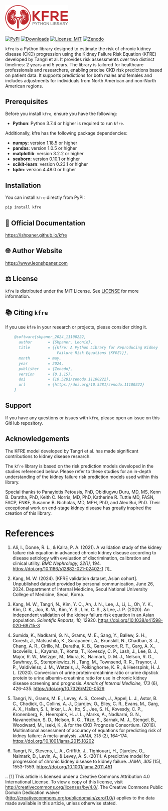 <img src="https://raw.githubusercontent.com/lshpaner/kfre/main/assets/kfre_logo.svg" width="200" style="border: none; outline: none; box-shadow: none;" oncontextmenu="return false;">

<br>

[![PyPI](https://img.shields.io/pypi/v/kfre.svg)](https://pypi.org/project/kfre/)
[![Downloads](https://pepy.tech/badge/kfre)](https://pepy.tech/project/kfre)
[![License: MIT](https://img.shields.io/badge/License-MIT-yellow.svg)](https://github.com/lshpaner/kfre/tree/main?tab=License-1-ov-file)
[![Zenodo](https://zenodo.org/badge/DOI/10.5281/zenodo.11100222.svg)](https://doi.org/10.5281/zenodo.11100222)

`kfre` is a Python library designed to estimate the risk of chronic kidney disease (CKD) progression using the Kidney Failure Risk Equation (KFRE) developed by Tangri et al. It provides risk assessments over two distinct timelines: 2 years and 5 years. The library is tailored for healthcare professionals and researchers, enabling precise CKD risk predictions based on patient data. It supports predictions for both males and females and includes adjustments for individuals from North American and non-North American regions.

## Prerequisites
Before you install `kfre`, ensure you have the following:

- **Python**: Python 3.7.4 or higher is required to run `kfre`.

Additionally, kfre has the following package dependencies:

- **numpy**: version 1.18.5 or higher
- **pandas**: version 1.0.5 or higher
- **matplotlib**: version 3.2.2 or higher
- **seaborn**: version 0.10.1 or higher
- **scikit-learn**: version 0.23.1 or higher
- **tqdm**: version 4.48.0 or higher


## Installation

You can install `kfre` directly from PyPI:

```bash
pip install kfre
```

## 📄 Official Documentation

https://lshpaner.github.io/kfre

## 🌐 Author Website

https://www.leonshpaner.com

## ⚖️ License

`kfre` is distributed under the MIT License. See [LICENSE](https://github.com/lshpaner/kfre/blob/main/LICENSE) for more information.

## 📚 Citing `kfre`

If you use `kfre` in your research or projects, please consider citing it.

```bibtex
    @software{shpaner_2024_11100222,
      author       = {Shpaner, Leonid},
      title        = {{kfre: A Python Library for Reproducing Kidney 
                       Failure Risk Equations (KFRE)}},
      month        = may,
      year         = 2024,
      publisher    = {Zenodo},
      version      = {0.1.15},
      doi          = {10.5281/zenodo.11100222},
      url          = {https://doi.org/10.5281/zenodo.11100222}
    }
```

## Support
If you have any questions or issues with `kfre`, please open an issue on this GitHub repository.

## Acknowledgements
The KFRE model developed by Tangri et al. has made significant contributions to kidney disease research.

The `kfre` library is based on the risk prediction models developed in the studies referenced below. Please refer to these studies for an in-depth understanding of the kidney failure risk prediction models used within this library.

Special thanks to Panayiotis Petousis, PhD, Obidiugwu Duru, MD, MS, Kenn B. Daratha, PhD, Keith C. Norris, MD, PhD, Katherine R. Tuttle MD, FASN, FACP, FNKF, Susanne B. Nicholas, MD, MPH, PhD, and Alex Bui, PhD. Their exceptional work on end-stage kidney disease has greatly inspired the creation of this library.


References
===========

1. Ali, I., Donne, R. L., & Kalra, P. A. (2021). A validation study of the kidney failure risk equation in advanced chronic kidney disease according to disease aetiology with evaluation of discrimination, calibration and clinical utility. *BMC Nephrology, 22(1),* 194. https://doi.org/10.1186/s12882-021-02402-1 [1]_

2. Kang, M. W. (2024). [KFRE validation dataset, Asian cohort]. Unpublished dataset provided by personal communication, June 26, 2024. Department of Internal Medicine, Seoul National University College of Medicine, Seoul, Korea.

3. Kang, M. W., Tangri, N., Kim, Y. C., An, J. N., Lee, J., Li, L., Oh, Y. K., Kim, D. K., Joo, K. W., Kim, Y. S., Lim, C. S., & Lee, J. P. (2020). An independent validation of the kidney failure risk equation in an Asian population. *Scientific Reports, 10,* 12920. https://doi.org/10.1038/s41598-020-69715-3

4. Sumida, K., Nadkarni, G. N., Grams, M. E., Sang, Y., Ballew, S. H., Coresh, J., Matsushita, K., Surapaneni, A., Brunskill, N., Chadban, S. J., Chang, A. R., Cirillo, M., Daratha, K. B., Gansevoort, R. T., Garg, A. X., Iacoviello, L., Kayama, T., Konta, T., Kovesdy, C. P., Lash, J., Lee, B. J., Major, R. W., Metzger, M., Miura, K., Naimark, D. M. J., Nelson, R. G., Sawhney, S., Stempniewicz, N., Tang, M., Townsend, R. R., Traynor, J. P., Valdivielso, J. M., Wetzels, J., Polkinghorne, K. R., & Heerspink, H. J. L. (2020). Conversion of urine protein-creatinine ratio or urine dipstick protein to urine albumin-creatinine ratio for use in chronic kidney disease screening and prognosis. *Annals of Internal Medicine, 173* (6), 426-435. https://doi.org/10.7326/M20-0529

5. Tangri, N., Grams, M. E., Levey, A. S., Coresh, J., Appel, L. J., Astor, B. C., Chodick, G., Collins, A. J., Djurdjev, O., Elley, C. R., Evans, M., Garg, A. X., Hallan, S. I., Inker, L. A., Ito, S., Jee, S. H., Kovesdy, C. P., Kronenberg, F., Heerspink, H. J. L., Marks, A., Nadkarni, G. N., Navaneethan, S. D., Nelson, R. G., Titze, S., Sarnak, M. J., Stengel, B., Woodward, M., Iseki, K., & for the CKD Prognosis Consortium. (2016). Multinational assessment of accuracy of equations for predicting risk of kidney failure: A meta-analysis. *JAMA, 315* (2), 164–174. https://doi.org/10.1001/jama.2015.18202

6. Tangri, N., Stevens, L. A., Griffith, J., Tighiouart, H., Djurdjev, O., Naimark, D., Levin, A., & Levey, A. S. (2011). A predictive model for progression of chronic kidney disease to kidney failure. *JAMA, 305* (15), 1553-1559. https://doi.org/10.1001/jama.2011.451


.. [1] This article is licensed under a Creative Commons Attribution 4.0 International License. To view a copy of this license, visit http://creativecommons.org/licenses/by/4.0/. The Creative Commons Public Domain Dedication waiver (http://creativecommons.org/publicdomain/zero/1.0/) applies to the data made available in this article, unless otherwise stated.


